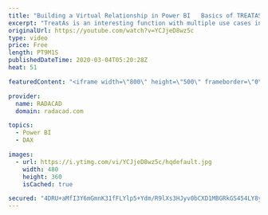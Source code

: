```yaml
---
title: "Building a Virtual Relationship in Power BI   Basics of TREATAS DAX Function"
excerpt: "TreatAs is an interesting function with multiple use cases in Power BI. I thought it is good to explain it in a set of videos, the first one here is about what the TreatAs function is and how it can help to build filters and a virtual relationship between two tables. Let's see how you can use this function."
originalUrl: https://youtube.com/watch?v=YCJjeD8wz5c
type: video
price: Free
length: PT9M1S
publishedDateTime: 2020-03-04T05:20:28Z
heat: 51

featuredContent: "<iframe width=\"800\" height=\"500\" frameborder=\"0\" src=\"https://www.youtube.com/embed/YCJjeD8wz5c\" allow=\"accelerometer; autoplay; encrypted-media; gyroscope; picture-in-picture\" allowfullscreen></iframe>"

provider:
  name: RADACAD
  domain: radacad.com

topics:
  - Power BI
  - DAX

images:
  - url: https://i.ytimg.com/vi/YCJjeD8wz5c/hqdefault.jpg
    width: 480
    height: 360
    isCached: true

secured: "4DRU+aMfI3Y6mGmnK31fFLYlp5+Ydm/R9lXs3HJyv0bCXD1MBGRkGS454LY8y1ArFQg1cIP2ntcdOTC43wxqGmJL4kqwFa1h7NOrvSb+CYropsiJoPBSQ3e4G+yNxvn6xGcx9UC4J/lVRyAhH+4PLA17S8+CtWefudkc72jBnS5F0uUWbD3u9TNpz3xIDxjgj6vdOal9ePE6TuJgMabkm8VLrqUqZlGD87CBP3f1JVopYJJH6VzzAXgNq1Z0T7GifZFsxNKrW6Bwya+34eH63/92SFvNRP5NIf3T+JTP/GlIs2E9DAtoRDRKvCjZeIVmaqov+g/epQxoENx1cvLpugXKmVWT86VuMuLf00gSTmdupvvI3UDtLZQdH9/+uYoNnYqsAMxzFe5Uv6NB3CbpyZHmhXVqytY/dKBcry0b228=;rhPUeKxHWobIUUJt9sMQ9w=="
---
```


